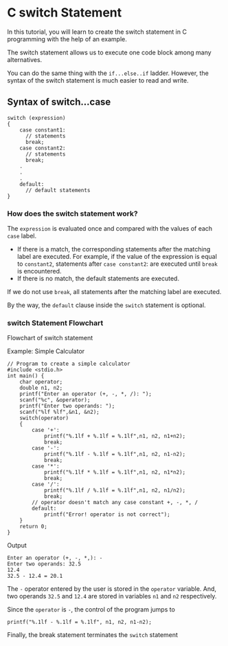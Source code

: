 # C switch Statement

In this tutorial, you will learn to create the switch statement in C programming with the help of an example.

The switch statement allows us to execute one code block among many alternatives.

You can do the same thing with the `if...else..if` ladder. However, the syntax of the switch statement is much easier to read and write.

## Syntax of switch...case

```
switch (expression)
​{
    case constant1:
      // statements
      break;
    case constant2:
      // statements
      break;
    .
    .
    .
    default:
      // default statements
}
```

### How does the switch statement work?

The `expression` is evaluated once and compared with the values of each `case` label.

* If there is a match, the corresponding statements after the matching label are executed. For example, if the value of the expression is equal to `constant2`, statements after `case constant2`: are executed until `break` is encountered.
* If there is no match, the default statements are executed.

If we do not use `break`, all statements after the matching label are executed.

By the way, the `default` clause inside the `switch` statement is optional.

### switch Statement Flowchart

Flowchart of switch statement

Example: Simple Calculator
```
// Program to create a simple calculator
#include <stdio.h>
int main() {
    char operator;
    double n1, n2;
    printf("Enter an operator (+, -, *, /): ");
    scanf("%c", &operator);
    printf("Enter two operands: ");
    scanf("%lf %lf",&n1, &n2);
    switch(operator)
    {
        case '+':
            printf("%.1lf + %.1lf = %.1lf",n1, n2, n1+n2);
            break;
        case '-':
            printf("%.1lf - %.1lf = %.1lf",n1, n2, n1-n2);
            break;
        case '*':
            printf("%.1lf * %.1lf = %.1lf",n1, n2, n1*n2);
            break;
        case '/':
            printf("%.1lf / %.1lf = %.1lf",n1, n2, n1/n2);
            break;
        // operator doesn't match any case constant +, -, *, /
        default:
            printf("Error! operator is not correct");
    }
    return 0;
}
```
Output
```
Enter an operator (+, -, *,): -
Enter two operands: 32.5
12.4
32.5 - 12.4 = 20.1
```

The `-` operator entered by the user is stored in the `operator` variable. And, two operands `32.5` and `12.4` are stored in variables `n1` and `n2` respectively.

Since the `operator` is `-`, the control of the program jumps to

```
printf("%.1lf - %.1lf = %.1lf", n1, n2, n1-n2);
```

Finally, the break statement terminates the `switch` statement